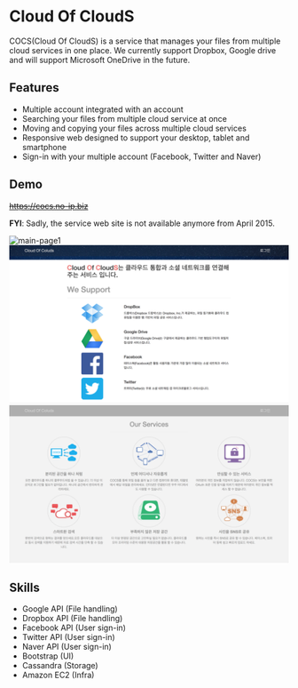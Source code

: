 # Cloud Of CloudS

COCS(Cloud Of CloudS) is a service that manages your files from multiple cloud services in one place.
We currently support Dropbox, Google drive and will support Microsoft OneDrive in the future.

## Features

- Multiple account integrated with an account
- Searching your files from multiple cloud service at once
- Moving and copying your files across multiple cloud services
- Responsive web designed to support your desktop, tablet and smartphone
- Sign-in with your multiple account (Facebook, Twitter and Naver)

## Demo
~~https://cocs.no-ip.biz~~

**FYI**: Sadly, the service web site is not available anymore from April 2015.

![main-page1](/image/main-page1.png)
![main-page2](/image/main-page2.png)
![main-page3](/image/main-page3.png)

## Skills

- Google API (File handling)
- Dropbox API (File handling)
- Facebook API (User sign-in)
- Twitter API (User sign-in)
- Naver API (User sign-in)
- Bootstrap (UI)
- Cassandra (Storage)
- Amazon EC2 (Infra)
